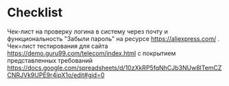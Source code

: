 # Checklist
Чек-лист на проверку логина в систему через почту и функциональность "Забыли пароль" на ресурсе https://aliexpress.com/ .
Чек=лист тестирования для сайта https://demo.guru99.com/telecom/index.html с покрытием представленных требований https://docs.google.com/spreadsheets/d/10zXkRP5fqNhCJb3NUw8lTemCZCNRJVk9UPE9r4ipX1o/edit#gid=0

